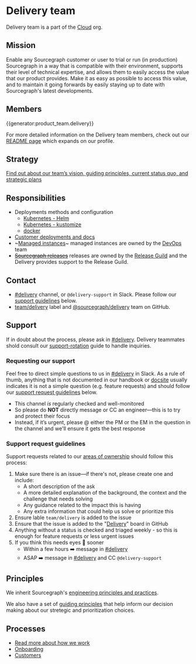 # Delivery team

Delivery team is a part of the [Cloud](../index.md) org.

## Mission

Enable any Sourcegraph customer or user to trial or run (in production) Sourcegraph in a way that is compatible with their environment, supports their level of technical expertise, and allows them to easily access the value that our product provides. Make it as easy as possible to access this value, and to maintain it going forwards by easily staying up to date with Sourcegraph's latest developments.

## Members

{{generator:product_team.delivery}}

For more detailed information on the Delivery team members, check out our [README page](./team/index.md) which expands on our profile.

## Strategy

[Find out about our team’s vision, guiding principles, current status quo, and strategic plans](../../../../strategy-goals/strategy/delivery/index.md)

## Responsibilities

- Deployments methods and configuration
  - [Kubernetes - Helm](./deployment/helm.md)
  - [Kubernetes - kustomize](https://github.com/sourcegraph/deploy-sourcegraph)
  - [docker](https://github.com/sourcegraph/deploy-sourcegraph-docker)
- [Customer deployments and docs](https://docs.sourcegraph.com/admin/install)
- ~[Managed instances](../devops/managed/index.md)~ managed instances are owned by the [DevOps] team
- ~~[Sourcegraph releases](../../dev/process/releases/index.md)~~ releases are owned by the [Release Guild](../../dev/process/releases/release_guild.md) and the Delivery provides support to the Release Guild.

## Contact

- [#delivery](https://sourcegraph.slack.com/archives/C02E4HE42BX) channel, or `@delivery-support` in Slack. Please follow our [support guidelines](#support-request-guidelines) below.
- [team/delivery](https://github.com/sourcegraph/sourcegraph/labels/team%2Fdelivery) label and [@sourcegraph/delivery](https://github.com/orgs/sourcegraph/teams/delivery) team on GitHub.

## Support

If in doubt about the process, please ask in [#delivery](https://sourcegraph.slack.com/archives/C02E4HE42BX). Delivery teammates shold consult our [support-rotation](./processes.md#support-rotation) guide to handle inquiries.

### Requesting our support

Feel free to direct simple questions to us in [#delivery](https://sourcegraph.slack.com/archives/C02E4HE42BX) in Slack. As a rule of thumb, anything that is not documented in our handbook or [docsite](https://docs.sourcegraph.com/) usually indicates it is not a simple question (e.g. feature requests) and should follow our [support request guidelines](./#support-request-guidelines) below.

- This channel _is_ regularly checked and well-monitored
- So please do **NOT** directly message or CC an engineer—this is to try and protect their focus
- Instead, if it’s urgent, please @ either the PM or the EM in the question in the channel and we'll ensure it gets the best response

### Support request guidelines

Support requests related to our [areas of ownership](index.md#responsibilities) should follow this process:

1. Make sure there is an issue—if there's not, please create one and include:
   - A short description of the ask
   - A more detailed explanation of the background, the context and the challenge that needs solving
   - Any guidance related to the impact this is having
   - Any extra information that could help us solve or prioritize this
2. Ensure lable `team/delivery` is added to the issue
3. Ensure that the issue is added to the "[Delivery](https://github.com/orgs/sourcegraph/projects/205)" board in GitHub
4. Anything without a status is checked and triaged weekly - so this is enough for feature requests or less urgent issues
5. If you think this needs eyes 👀 sooner
   - Within a few hours ➡️ message in [#delivery](https://sourcegraph.slack.com/archives/C02E4HE42BX)
   - ASAP ➡️ message in [#delivery](https://sourcegraph.slack.com/archives/C02E4HE42BX) and CC `@delivery-support`

<!-- ## Growth plan

TODO

## Tech stack

TODO-->

## Principles

We inherit Sourcegraph's [engineering principles and practices](../../dev/process/principles-and-practices.md).

We also have a set of [guiding principles](../../../../strategy-goals/strategy/delivery/index.md#guiding-principles) that help inform our decision making about our stretegic and prioritization choices.

## Processes

- [Read more about how we work](processes.md)
- [Onboarding](onboarding.md)
- [Customers](customers/index.md)

[devops]: ../devops/index.md
